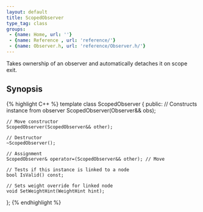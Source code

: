 ```yaml
---
layout: default
title: ScopedObserver
type_tag: class
groups: 
 - {name: Home, url: ''}
 - {name: Reference , url: 'reference/'}
 - {name: Observer.h, url: 'reference/Observer.h/'}
---
```

Takes ownership of an observer and automatically detaches it on scope exit.

## Synopsis
{% highlight C++ %}
template <typename D>
class ScopedObserver
{
public:
	// Constructs instance from observer
    ScopedObserver(Observer<D>&& obs);

	// Move constructor
    ScopedObserver(ScopedObserver&& other);

    // Destructor
    ~ScopedObserver();

    // Assignment
    ScopedObserver& operator=(ScopedObserver&& other); // Move

    // Tests if this instance is linked to a node
    bool IsValid() const;

    // Sets weight override for linked node
    void SetWeightHint(WeightHint hint);
};
{% endhighlight %}
